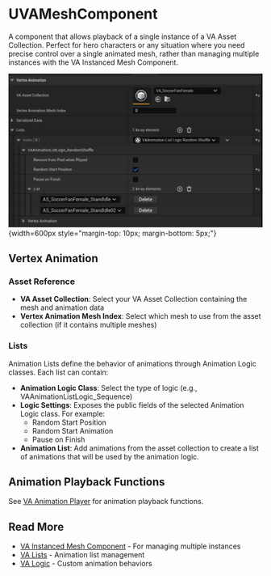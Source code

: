 # UVAMeshComponent

A component that allows playback of a single instance of a VA Asset Collection. Perfect for hero characters or any situation where you need precise control over a single animated mesh, rather than managing multiple instances with the VA Instanced Mesh Component.

![Component Details](assets/details_vamesh.jpg){width=600px style="margin-top: 10px; margin-bottom: 5px;"}

## Vertex Animation

### Asset Reference
- **VA Asset Collection**: Select your VA Asset Collection containing the mesh and animation data
- **Vertex Animation Mesh Index**: Select which mesh to use from the asset collection (if it contains multiple meshes)

### Lists
Animation Lists define the behavior of animations through Animation Logic classes. Each list can contain:

- **Animation Logic Class**: Select the type of logic (e.g., VAAnimationListLogic_Sequence)
- **Logic Settings**: Exposes the public fields of the selected Animation Logic class. For example:
    - Random Start Position
    - Random Start Animation
    - Pause on Finish
- **Animation List**: Add animations from the asset collection to create a list of animations that will be used by the animation logic.

## Animation Playback Functions

See [VA Animation Player](va-animation-player.md) for animation playback functions.

## Read More

- [VA Instanced Mesh Component](vertex-anim-instanced-mesh-component.md) - For managing multiple instances
- [VA Lists](vertex-anim-lists.md) - Animation list management
- [VA Logic](animation-logic.md) - Custom animation behaviors

